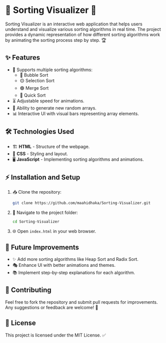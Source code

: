 # 🚀 Sorting Visualizer 🎨

Sorting Visualizer is an interactive web application that helps users understand and visualize various sorting algorithms in real time. The project provides a dynamic representation of how different sorting algorithms work by animating the sorting process step by step. 🏆

## ✨ Features
- 🎲 Supports multiple sorting algorithms:
  - 🔵 Bubble Sort
  - 🟡 Selection Sort
  - 🟢 Merge Sort
  - 🔴 Quick Sort
- ⏳ Adjustable speed for animations.
- 🔄 Ability to generate new random arrays.
- 📊 Interactive UI with visual bars representing array elements.

## 🛠 Technologies Used
- 🏗 **HTML** - Structure of the webpage.
- 🎨 **CSS** - Styling and layout.
- 🖥 **JavaScript** - Implementing sorting algorithms and animations.

## ⚡ Installation and Setup
1. 📥 Clone the repository:
   ```sh
   git clone https://github.com/maahidhaka/Sorting-Visualizer.git
   ```
2. 📂 Navigate to the project folder:
   ```sh
   cd Sorting-Visualizer
   ```
3. 🌐 Open `index.html` in your web browser.

## 🔮 Future Improvements
- ✨ Add more sorting algorithms like Heap Sort and Radix Sort.
- 🎭 Enhance UI with better animations and themes.
- 📚 Implement step-by-step explanations for each algorithm.

## 🤝 Contributing
Feel free to fork the repository and submit pull requests for improvements. Any suggestions or feedback are welcome! 📝

## 📜 License
This project is licensed under the MIT License. ✅


